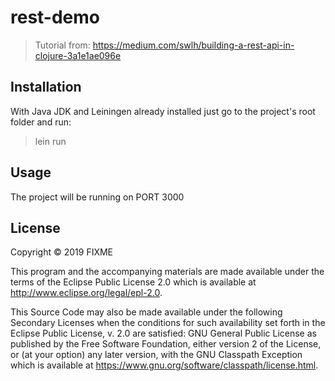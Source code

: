 # rest-demo

> Tutorial from: https://medium.com/swlh/building-a-rest-api-in-clojure-3a1e1ae096e

## Installation

With Java JDK and Leiningen already installed just go to the project's root folder and run:

> lein run

## Usage

The project will be running on PORT 3000

## License

Copyright © 2019 FIXME

This program and the accompanying materials are made available under the
terms of the Eclipse Public License 2.0 which is available at
http://www.eclipse.org/legal/epl-2.0.

This Source Code may also be made available under the following Secondary
Licenses when the conditions for such availability set forth in the Eclipse
Public License, v. 2.0 are satisfied: GNU General Public License as published by
the Free Software Foundation, either version 2 of the License, or (at your
option) any later version, with the GNU Classpath Exception which is available
at https://www.gnu.org/software/classpath/license.html.
